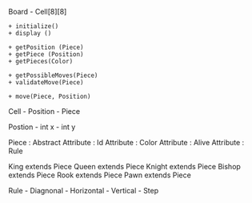 Board
	- Cell[8][8]

	+ initialize()
	+ display ()
	
	+ getPosition (Piece)
	+ getPiece (Position)
	+ getPieces(Color)
	
	+ getPossibleMoves(Piece)
	+ validateMove(Piece)
	
	+ move(Piece, Position)
	
Cell
	- Position
	- Piece
	
Postion
	- int x
	- int y
	
Piece : Abstract
	Attribute : Id
	Attribute : Color
	Attribute : Alive
	Attribute : Rule
	
King extends Piece
Queen extends Piece
Knight extends Piece
Bishop extends Piece
Rook extends Piece
Pawn extends Piece

Rule 
	- Diagnonal
	- Horizontal
	- Vertical
	- Step

	
